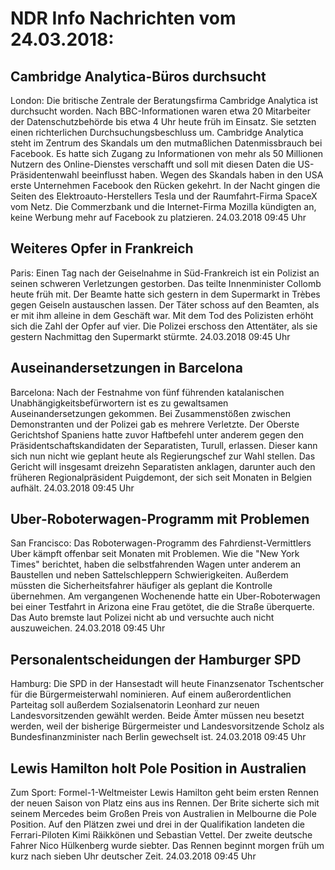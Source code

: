 # NDR Info Nachrichten vom 24.03.2018:


## Cambridge Analytica-Büros durchsucht
London: Die britische Zentrale der Beratungsfirma Cambridge Analytica ist durchsucht worden. Nach BBC-Informationen waren etwa 20 Mitarbeiter der Datenschutzbehörde bis etwa 4 Uhr heute früh im Einsatz. Sie setzten einen richterlichen Durchsuchungsbeschluss um. Cambridge Analytica steht im Zentrum des Skandals um den mutmaßlichen Datenmissbrauch bei Facebook. Es hatte sich Zugang zu Informationen von mehr als 50 Millionen Nutzern des Online-Dienstes verschafft und soll mit diesen Daten die US-Präsidentenwahl beeinflusst haben. Wegen des Skandals haben in den USA erste Unternehmen Facebook den Rücken gekehrt. In der Nacht gingen die Seiten des Elektroauto-Herstellers Tesla und der Raumfahrt-Firma SpaceX vom Netz. Die Commerzbank und die Internet-Firma Mozilla kündigten an, keine Werbung mehr auf Facebook zu platzieren. 24.03.2018 09:45 Uhr 

## Weiteres Opfer in Frankreich
Paris: Einen Tag nach der Geiselnahme in Süd-Frankreich ist ein Polizist an seinen schweren Verletzungen gestorben. Das teilte Innenminister Collomb heute früh mit. Der Beamte hatte sich gestern in dem Supermarkt in Trèbes gegen Geiseln austauschen lassen. Der Täter schoss auf den Beamten, als er mit ihm alleine in dem Geschäft war. Mit dem Tod des Polizisten erhöht sich die Zahl der Opfer auf vier. Die Polizei erschoss den Attentäter, als sie gestern Nachmittag den Supermarkt stürmte. 24.03.2018 09:45 Uhr 

## Auseinandersetzungen in Barcelona
Barcelona: Nach der Festnahme von fünf führenden katalanischen Unabhängigkeitsbefürwortern ist es zu gewaltsamen Auseinandersetzungen gekommen. Bei Zusammenstößen zwischen Demonstranten und der Polizei gab es mehrere Verletzte. Der Oberste Gerichtshof Spaniens hatte zuvor Haftbefehl unter anderem gegen den Präsidentschaftskandidaten der Separatisten, Turull, erlassen. Dieser kann sich nun nicht wie geplant heute als Regierungschef zur Wahl stellen. Das Gericht will insgesamt dreizehn Separatisten anklagen, darunter auch den früheren Regionalpräsident Puigdemont, der sich seit Monaten in Belgien aufhält. 24.03.2018 09:45 Uhr 

## Uber-Roboterwagen-Programm mit Problemen
San Francisco: Das Roboterwagen-Programm des Fahrdienst-Vermittlers Uber kämpft offenbar seit Monaten mit Problemen. Wie die "New York Times" berichtet, haben die selbstfahrenden Wagen unter anderem an Baustellen und neben Sattelschleppern Schwierigkeiten. Außerdem müssten die Sicherheitsfahrer häufiger als geplant die Kontrolle übernehmen. Am vergangenen Wochenende hatte ein Uber-Roboterwagen bei einer Testfahrt in Arizona eine Frau getötet, die die Straße überquerte. Das Auto bremste laut Polizei nicht ab und versuchte auch nicht auszuweichen. 24.03.2018 09:45 Uhr 

## Personalentscheidungen der Hamburger SPD
Hamburg: Die SPD in der Hansestadt will heute Finanzsenator Tschentscher für die Bürgermeisterwahl nominieren. Auf einem außerordentlichen Parteitag soll außerdem Sozialsenatorin Leonhard zur neuen Landesvorsitzenden gewählt werden. Beide Ämter müssen neu besetzt werden, weil der bisherige Bürgermeister und Landesvorsitzende Scholz als Bundesfinanzminister nach Berlin gewechselt ist. 24.03.2018 09:45 Uhr 

## Lewis Hamilton holt Pole Position in Australien
Zum Sport: Formel-1-Weltmeister Lewis Hamilton geht beim ersten Rennen der neuen Saison von Platz eins aus ins Rennen. Der Brite sicherte sich mit seinem Mercedes beim Großen Preis von Australien in Melbourne die Pole Position. Auf den Plätzen zwei und drei in der Qualifikation landeten die Ferrari-Piloten Kimi Räikkönen und Sebastian Vettel. Der zweite deutsche Fahrer Nico Hülkenberg wurde siebter. Das Rennen beginnt morgen früh um kurz nach sieben Uhr deutscher Zeit. 24.03.2018 09:45 Uhr 
